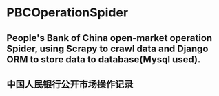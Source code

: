 # PBCOperationSpider
## People's Bank of China open-market operation Spider, using Scrapy to crawl data and Django ORM to store data to database(Mysql used).

## 中国人民银行公开市场操作记录
